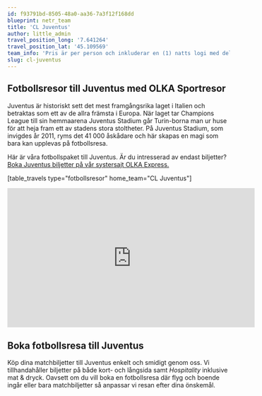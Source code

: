 ```yaml
---
id: f93791bd-8505-48a0-aa36-7a3f12f168dd
blueprint: netr_team
title: 'CL Juventus'
author: little_admin
travel_position_long: '7.641264'
travel_position_lat: '45.109569'
team_info: 'Pris är per person och inkluderar en (1) natts logi med del i dubbelrum på 3*** hotell i Turin, frukost på hotellet samt matchbiljett på arenans kortsida. OBS! Priset som också inkluderar flyg är ett frånpris.'
slug: cl-juventus
---
```

<h2>Fotbollsresor till Juventus med OLKA Sportresor</h2>
<p>Juventus är historiskt sett det mest framgångsrika laget i Italien och betraktas som ett av de allra främsta i Europa. När laget tar Champions League till sin hemmaarena Juventus Stadium går Turin-borna man ur huse för att heja fram ett av stadens stora stoltheter. På Juventus Stadium, som invigdes år 2011, ryms det 41 000 åskådare och här skapas en magi som bara kan upplevas på fotbollsresa.</p>
<p>Här är våra fotbollspaket till Juventus. Är du intresserad av endast biljetter? <a href="https://www.olkaexpress.se/fotbollsbiljetter/champions-league/turin/juventus">Boka Juventus biljetter på vår systersajt OLKA Express.</a></p>
<p>[table_travels type="fotbollsresor" home_team="CL Juventus"]</p>
<p><iframe src="https://www.youtube.com/embed/RSr3KwWrJ38" width="560" height="315" frameborder="0" allowfullscreen="allowfullscreen" data-mce-fragment="1"></iframe></p>
<h2>Boka fotbollsresa till Juventus</h2>
<p>Köp dina matchbiljetter till Juventus enkelt och smidigt genom oss. Vi tillhandahåller biljetter på både kort- och långsida samt <em>Hospitality</em> inklusive mat &amp; dryck. Oavsett om du vill boka en fotbollsresa där flyg och boende ingår eller bara matchbiljetter så anpassar vi resan efter dina önskemål.</p>
